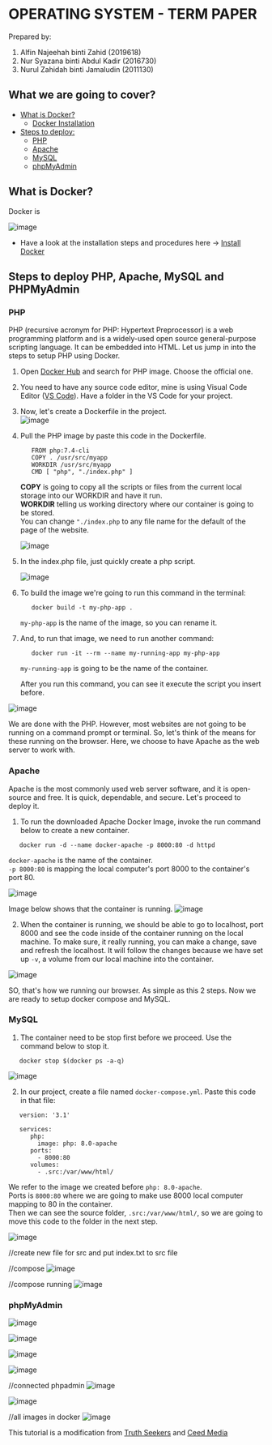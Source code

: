 # OPERATING SYSTEM - TERM PAPER

Prepared by:
1. Alfin Najeehah binti Zahid (2019618)
2. Nur Syazana binti Abdul Kadir (2016730)
3. Nurul Zahidah binti Jamaludin (2011130)

## What we are going to cover?
   * [What is Docker?](##What-is-Docker?)
     * [Docker Installation](installation.md)
   * [Steps to deploy:](##Steps-to-deploy-PHP,-Apache,-MySQL-and-phpMyAdmin)
     * [PHP](###PHP)
     * [Apache](###Apache)
     * [MySQL](###MySQL)
     * [phpMyAdmin](###phpMyAdmin)

## What is Docker?
Docker is

![image](https://user-images.githubusercontent.com/106062805/174482239-ac7c6f45-1ac1-4aa3-bfa1-0e9df2fa4691.png)

 
 * Have a look at the installation steps and procedures here -> [Install Docker](docker-installation.md)


## Steps to deploy PHP, Apache, MySQL and PHPMyAdmin

 ### PHP
PHP  (recursive acronym for PHP: Hypertext Preprocessor) is a web programming platform and is a widely-used open source general-purpose scripting language. It can be embedded into HTML. Let us jump in into the steps to setup PHP using Docker.

1. Open [Docker Hub](https://hub.docker.com/) and search for PHP image. Choose the official one.
2. You need to have any source code editor, mine is using Visual Code Editor ([VS Code](https://code.visualstudio.com/download)). Have a folder in the VS Code for your project.
3. Now, let's create a Dockerfile in the project.  
  ![image](https://user-images.githubusercontent.com/93193178/174470445-dcf11155-785d-48fe-93e7-95d75f189d46.png)   
4. Pull the PHP image by paste this code in the Dockerfile.
   ```
      FROM php:7.4-cli
      COPY . /usr/src/myapp
      WORKDIR /usr/src/myapp
      CMD [ "php", "./index.php" ]
   ```
   **COPY** is going to copy all the scripts or files from the current local storage into our WORKDIR and have it run.  
   **WORKDIR** telling us working directory where our container is going to be stored.  
   You can change ```"./index.php``` to any file name for the default of the page of the website.   
   
   ![image](https://user-images.githubusercontent.com/106062805/174464219-1a89ef9a-e747-4470-a275-9fd85f331ccd.png)

5. In the index.php file, just quickly create a php script.

   ![image](https://user-images.githubusercontent.com/106062805/174464232-03ddc426-f1f2-4aa4-a0bc-f81aac24fb67.png)

6. To build the image we're going to run this command in the terminal:
   ```
      docker build -t my-php-app .
   ```
   ```my-php-app``` is the name of the image, so you can rename it.  
   
7. And, to run that image, we need to run another command:
   ```
      docker run -it --rm --name my-running-app my-php-app
   ```
   ```my-running-app``` is going to be the name of the container.  
   
   After you run this command, you can see it execute the script you insert before.  
      
  ![image](https://user-images.githubusercontent.com/106062805/174463722-ddcea9a1-12e8-458b-9848-16ed515ecc61.png)
  
We are done with the PHP. However, most websites are not going to be running on a command prompt or terminal. So, let's think of the means for these running on the browser. Here, we choose to have Apache as the web server to work with.  


 ### Apache
 
 Apache is the most commonly used web server software, and it is open-source and free. It is quick, dependable, and secure. Let's proceed to deploy it.
 
   1. To run the downloaded Apache Docker Image, invoke the run command below to create a new container.
   ```
      docker run -d --name docker-apache -p 8000:80 -d httpd
   ```
   ```docker-apache``` is the name of the container.  
   ```-p 8000:80``` is mapping the local computer's port 8000 to the container's port 80.  
   
![image](https://user-images.githubusercontent.com/106062805/174464047-a9554fa3-4e05-41f8-9b16-cc30095c11af.png)

   Image below shows that the container is running.
![image](https://user-images.githubusercontent.com/106062805/174464310-426a6ad9-2126-40ac-9d52-eeda9e491dd6.png)

   2. When the container is running, we should be able to go to localhost, port 8000 and see the code inside of the container running on the local machine. To make sure, it really running, you can make a change, save and refresh the localhost. It will follow the changes because we have set up ```-v```, a volume from our local machine into the container. 

![image](https://user-images.githubusercontent.com/106062805/174464449-edd9cb8c-ded4-490b-9095-570fb31aaba4.png)

SO, that's how we running our browser. As simple as this 2 steps. Now we are ready to setup docker compose and MySQL.

 ### MySQL

   1. The container need to be stop first before we proceed. Use the command below to stop it.
   ```
      docker stop $(docker ps -a-q)
   ```
![image](https://user-images.githubusercontent.com/106062805/174465069-d4e9b84d-b118-41f9-b2a2-c2807c9f31a0.png)

   2. In our project, create a file named ```docker-compose.yml```. Paste this code in that file:
   ```
      version: '3.1'
      
      services:
         php:
           image: php: 8.0-apache
         ports:
           - 8000:80
         volumes:
           - .src:/var/www/html/
   ```
   We refer to the image we created before ```php: 8.0-apache```.  
   Ports is ```8000:80``` where we are going to make use 8000 local computer mapping to 80 in the container.  
   Then we can see the source folder, ```.src:/var/www/html/```, so we are going to move this code to the folder in the next step.  
   
![image](https://user-images.githubusercontent.com/106062805/174465181-c3d3f89d-ceef-4d67-9a86-ac25f0b6e931.png)

//create new file for src and put index.txt to src file

//compose
![image](https://user-images.githubusercontent.com/106062805/174465199-05f91bd2-d930-45e0-a124-dc1f37ab3e32.png)

//compose running
![image](https://user-images.githubusercontent.com/106062805/174465210-90d4c8e2-b4af-467c-a7bc-cfae3b3e0695.png)





 




 ### phpMyAdmin

![image](https://user-images.githubusercontent.com/106062805/174479215-92fb4d86-c572-42e1-8740-99b02aff8f4a.png)

![image](https://user-images.githubusercontent.com/106062805/174479226-ab79330c-bf9a-4745-8ca2-c3659c8430e2.png)

![image](https://user-images.githubusercontent.com/106062805/174479234-60d75e2e-7b2c-4363-8cff-c3e41296fad5.png)


![image](https://user-images.githubusercontent.com/106062805/174479331-455139e7-6c4d-4587-9b34-71ec538d9156.png)

//connected phpadmin
![image](https://user-images.githubusercontent.com/106062805/174479509-2a132e4f-223d-4faa-a0d5-3308b75613d6.png)

![image](https://user-images.githubusercontent.com/106062805/174479521-9f6ea51a-3bec-4101-8fba-8238e8c83b1b.png)


//all images in docker
![image](https://user-images.githubusercontent.com/106062805/174481392-a4e92d30-1621-458a-9c16-6ca3617f724e.png)



This tutorial is a modification from [Truth Seekers](https://www.youtube.com/watch?v=ThpnqYpvnIM) and [Ceed Media](https://www.youtube.com/watch?v=PvDoZDWDUzw)
